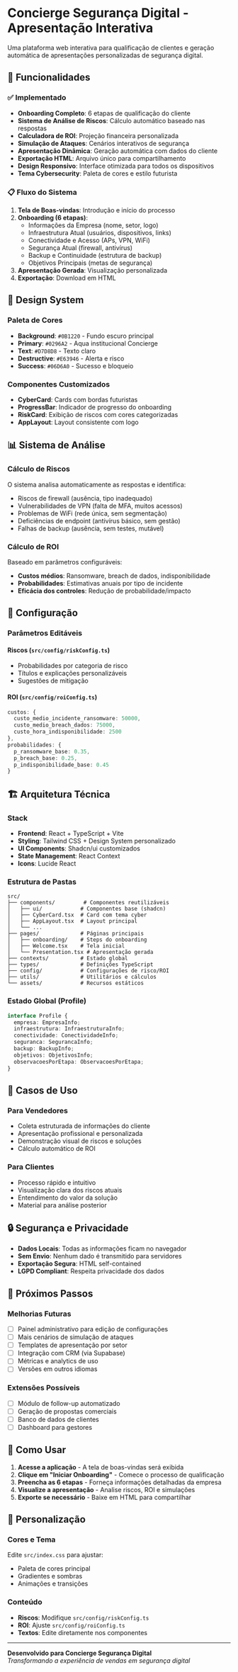 # Concierge Segurança Digital - Apresentação Interativa

Uma plataforma web interativa para qualificação de clientes e geração automática de apresentações personalizadas de segurança digital.

## 🚀 Funcionalidades

### ✅ Implementado
- **Onboarding Completo**: 6 etapas de qualificação do cliente
- **Sistema de Análise de Riscos**: Cálculo automático baseado nas respostas
- **Calculadora de ROI**: Projeção financeira personalizada
- **Simulação de Ataques**: Cenários interativos de segurança
- **Apresentação Dinâmica**: Geração automática com dados do cliente
- **Exportação HTML**: Arquivo único para compartilhamento
- **Design Responsivo**: Interface otimizada para todos os dispositivos
- **Tema Cybersecurity**: Paleta de cores e estilo futurista

### 📋 Fluxo do Sistema

1. **Tela de Boas-vindas**: Introdução e início do processo
2. **Onboarding (6 etapas)**:
   - Informações da Empresa (nome, setor, logo)
   - Infraestrutura Atual (usuários, dispositivos, links)
   - Conectividade e Acesso (APs, VPN, WiFi)
   - Segurança Atual (firewall, antivírus)
   - Backup e Continuidade (estrutura de backup)
   - Objetivos Principais (metas de segurança)
3. **Apresentação Gerada**: Visualização personalizada
4. **Exportação**: Download em HTML

## 🎨 Design System

### Paleta de Cores
- **Background**: `#0B1220` - Fundo escuro principal
- **Primary**: `#0296A2` - Aqua institucional Concierge
- **Text**: `#D7D8D8` - Texto claro
- **Destructive**: `#E63946` - Alerta e risco
- **Success**: `#06D6A0` - Sucesso e bloqueio

### Componentes Customizados
- **CyberCard**: Cards com bordas futuristas
- **ProgressBar**: Indicador de progresso do onboarding
- **RiskCard**: Exibição de riscos com cores categorizadas
- **AppLayout**: Layout consistente com logo

## 📊 Sistema de Análise

### Cálculo de Riscos
O sistema analisa automaticamente as respostas e identifica:
- Riscos de firewall (ausência, tipo inadequado)
- Vulnerabilidades de VPN (falta de MFA, muitos acessos)
- Problemas de WiFi (rede única, sem segmentação)
- Deficiências de endpoint (antivírus básico, sem gestão)
- Falhas de backup (ausência, sem testes, mutável)

### Cálculo de ROI
Baseado em parâmetros configuráveis:
- **Custos médios**: Ransomware, breach de dados, indisponibilidade
- **Probabilidades**: Estimativas anuais por tipo de incidente
- **Eficácia dos controles**: Redução de probabilidade/impacto

## 🔧 Configuração

### Parâmetros Editáveis

#### Riscos (`src/config/riskConfig.ts`)
- Probabilidades por categoria de risco
- Títulos e explicações personalizáveis
- Sugestões de mitigação

#### ROI (`src/config/roiConfig.ts`)
```typescript
custos: {
  custo_medio_incidente_ransomware: 50000,
  custo_medio_breach_dados: 75000,
  custo_hora_indisponibilidade: 2500
},
probabilidades: {
  p_ransomware_base: 0.35,
  p_breach_base: 0.25,
  p_indisponibilidade_base: 0.45
}
```

## 🏗️ Arquitetura Técnica

### Stack
- **Frontend**: React + TypeScript + Vite
- **Styling**: Tailwind CSS + Design System personalizado
- **UI Components**: Shadcn/ui customizados
- **State Management**: React Context
- **Icons**: Lucide React

### Estrutura de Pastas
```
src/
├── components/         # Componentes reutilizáveis
│   ├── ui/            # Componentes base (shadcn)
│   ├── CyberCard.tsx  # Card com tema cyber
│   ├── AppLayout.tsx  # Layout principal
│   └── ...
├── pages/             # Páginas principais
│   ├── onboarding/    # Steps do onboarding
│   ├── Welcome.tsx    # Tela inicial
│   └── Presentation.tsx # Apresentação gerada
├── contexts/          # Estado global
├── types/             # Definições TypeScript
├── config/            # Configurações de risco/ROI
├── utils/             # Utilitários e cálculos
└── assets/            # Recursos estáticos
```

### Estado Global (Profile)
```typescript
interface Profile {
  empresa: EmpresaInfo;
  infraestrutura: InfraestruturaInfo;
  conectividade: ConectividadeInfo;
  seguranca: SegurancaInfo;
  backup: BackupInfo;
  objetivos: ObjetivosInfo;
  observacoesPorEtapa: ObservacoesPorEtapa;
}
```

## 🎯 Casos de Uso

### Para Vendedores
- Coleta estruturada de informações do cliente
- Apresentação profissional e personalizada
- Demonstração visual de riscos e soluções
- Cálculo automático de ROI

### Para Clientes
- Processo rápido e intuitivo
- Visualização clara dos riscos atuais
- Entendimento do valor da solução
- Material para análise posterior

## 🔒 Segurança e Privacidade

- **Dados Locais**: Todas as informações ficam no navegador
- **Sem Envio**: Nenhum dado é transmitido para servidores
- **Exportação Segura**: HTML self-contained
- **LGPD Compliant**: Respeita privacidade dos dados

## 🚀 Próximos Passos

### Melhorias Futuras
- [ ] Painel administrativo para edição de configurações
- [ ] Mais cenários de simulação de ataques  
- [ ] Templates de apresentação por setor
- [ ] Integração com CRM (via Supabase)
- [ ] Métricas e analytics de uso
- [ ] Versões em outros idiomas

### Extensões Possíveis
- [ ] Módulo de follow-up automatizado
- [ ] Geração de propostas comerciais
- [ ] Banco de dados de clientes
- [ ] Dashboard para gestores

## 📖 Como Usar

1. **Acesse a aplicação** - A tela de boas-vindas será exibida
2. **Clique em "Iniciar Onboarding"** - Comece o processo de qualificação
3. **Preencha as 6 etapas** - Forneça informações detalhadas da empresa
4. **Visualize a apresentação** - Analise riscos, ROI e simulações
5. **Exporte se necessário** - Baixe em HTML para compartilhar

## 🎨 Personalização

### Cores e Tema
Edite `src/index.css` para ajustar:
- Paleta de cores principal
- Gradientes e sombras
- Animações e transições

### Conteúdo
- **Riscos**: Modifique `src/config/riskConfig.ts`
- **ROI**: Ajuste `src/config/roiConfig.ts`
- **Textos**: Edite diretamente nos componentes

---

**Desenvolvido para Concierge Segurança Digital**  
*Transformando a experiência de vendas em segurança digital*